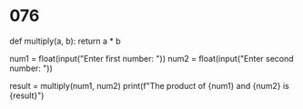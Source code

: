 # 076
def multiply(a, b):
    return a * b

num1 = float(input("Enter first number: "))
num2 = float(input("Enter second number: "))

result = multiply(num1, num2)
print(f"The product of {num1} and {num2} is {result}")
